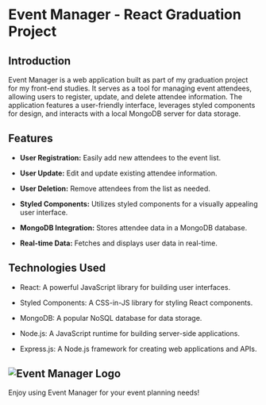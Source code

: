 # Event Manager - React Graduation Project

## Introduction

Event Manager is a web application built as part of my graduation project for my front-end studies. It serves as a tool for managing event attendees, allowing users to register, update, and delete attendee information. The application features a user-friendly interface, leverages styled components for design, and interacts with a local MongoDB server for data storage.

## Features

- **User Registration:** Easily add new attendees to the event list.

- **User Update:** Edit and update existing attendee information.

- **User Deletion:** Remove attendees from the list as needed.

- **Styled Components:** Utilizes styled components for a visually appealing user interface.

- **MongoDB Integration:** Stores attendee data in a MongoDB database.

- **Real-time Data:** Fetches and displays user data in real-time.

## Technologies Used

- React: A powerful JavaScript library for building user interfaces.

- Styled Components: A CSS-in-JS library for styling React components.

- MongoDB: A popular NoSQL database for data storage.

- Node.js: A JavaScript runtime for building server-side applications.

- Express.js: A Node.js framework for creating web applications and APIs.

![Event Manager Logo](logo.png)
---

Enjoy using Event Manager for your event planning needs!
